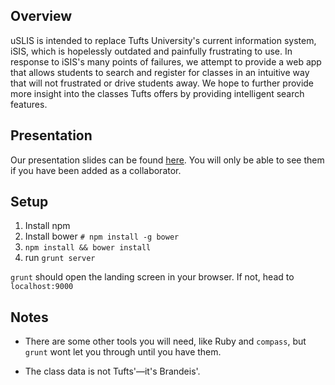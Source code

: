 Overview
-----
uSLIS is intended to replace Tufts University's current information system, iSIS, which is hopelessly outdated and painfully frustrating to use. In response to iSIS's many points of failures, we attempt to provide a web app that allows students to search and register for classes in an intuitive way that will not frustrated or drive students away. We hope to further provide more insight into the classes Tufts offers by providing intelligent search features. 

Presentation
-----
Our presentation slides can be found [here](https://docs.google.com/presentation/d/18Acd_WWfRBlsFbXyJFtinRlqGYUEsmJ0p-XX0bLh8p4/edit?usp=sharing). You will only be able to see them if you have been added as a collaborator.

Setup
-----
1. Install npm
1. Install bower `# npm install -g bower`
1. `npm install && bower install`
1. run `grunt server`

`grunt` should open the landing screen in your browser. If not, head to `localhost:9000`

Notes
-----
* There are some other tools you will need, like Ruby and `compass`,
but `grunt` wont let you through until you have them.

* The class data is not Tufts'—it's Brandeis'.
